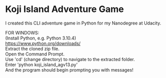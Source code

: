 # Koji Island Adventure Game

I created this CLI adventure game in Python for my Nanodegree at Udacity.

FOR WINDOWS:\
(Install Python, e.g. Python 3.10.4)\
https://www.python.org/downloads/ \
Extract the cloned zip file.\
Open the Command Prompt.\
Use 'cd' (change directory) to navigate to the extracted folder.\
Enter 'python koji_island_agv13.py'\
And the program should begin prompting you with messages!
